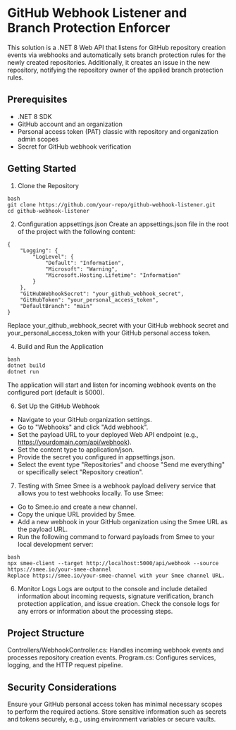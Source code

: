 # GitHub Webhook Listener and Branch Protection Enforcer
This solution is a .NET 8 Web API that listens for GitHub repository creation events via webhooks and automatically sets branch protection rules for the newly created repositories. Additionally, it creates an issue in the new repository, notifying the repository owner of the applied branch protection rules.

## Prerequisites
- .NET 8 SDK
- GitHub account and an organization
- Personal access token (PAT) classic with repository and organization admin scopes
- Secret for GitHub webhook verification

## Getting Started
1. Clone the Repository
```
bash
git clone https://github.com/your-repo/github-webhook-listener.git
cd github-webhook-listener
```
2. Configuration
appsettings.json
Create an appsettings.json file in the root of the project with the following content:
```
{
    "Logging": {
        "LogLevel": {
            "Default": "Information",
            "Microsoft": "Warning",
            "Microsoft.Hosting.Lifetime": "Information"
        }
    },
    "GitHubWebhookSecret": "your_github_webhook_secret",
    "GitHubToken": "your_personal_access_token",
    "DefaultBranch": "main"
}
```
Replace your_github_webhook_secret with your GitHub webhook secret and your_personal_access_token with your GitHub personal access token.

4. Build and Run the Application
```
bash
dotnet build
dotnet run
```

The application will start and listen for incoming webhook events on the configured port (default is 5000).

6. Set Up the GitHub Webhook
- Navigate to your GitHub organization settings.
- Go to "Webhooks" and click "Add webhook".
- Set the payload URL to your deployed Web API endpoint (e.g., https://yourdomain.com/api/webhook).
- Set the content type to application/json.
- Provide the secret you configured in appsettings.json.
- Select the event type "Repositories" and choose "Send me everything" or specifically select "Repository creation".
  
7. Testing with Smee
Smee is a webhook payload delivery service that allows you to test webhooks locally. To use Smee:

- Go to Smee.io and create a new channel.
- Copy the unique URL provided by Smee.
- Add a new webhook in your GitHub organization using the Smee URL as the payload URL.
- Run the following command to forward payloads from Smee to your local development server:
```
bash
npx smee-client --target http://localhost:5000/api/webhook --source https://smee.io/your-smee-channel
Replace https://smee.io/your-smee-channel with your Smee channel URL.
```

6. Monitor Logs
Logs are output to the console and include detailed information about incoming requests, signature verification, branch protection application, and issue creation. Check the console logs for any errors or information about the processing steps.

## Project Structure
Controllers/WebhookController.cs: Handles incoming webhook events and processes repository creation events.
Program.cs: Configures services, logging, and the HTTP request pipeline.

## Security Considerations
Ensure your GitHub personal access token has minimal necessary scopes to perform the required actions.
Store sensitive information such as secrets and tokens securely, e.g., using environment variables or secure vaults.
